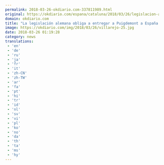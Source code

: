 ```yaml
---
permalink: 2018-03-26-okdiario.com-337811989.html
original: https://okdiario.com/espana/cataluna/2018/03/26/legislacion-alemana-obliga-entregar-puigdemont-espana-60-dias-como-maximo-2023019
domain: okdiario.com
title: "La legislación alemana obliga a entregar a Puigdemont a España en “60 días como máximo”"
image: https://okdiario.com/img/2018/03/26/villarejo-25.jpg
date: 2018-03-26 01:19:28
category: news
translations: 
 - 'en'
 - 'de'
 - 'ru'
 - 'ja'
 - 'fr'
 - 'it'
 - 'zh-CN'
 - 'zh-TW'
 - 'ar'
 - 'fa'
 - 'pt'
 - 'hi'
 - 'tr'
 - 'id'
 - 'nl'
 - 'sv'
 - 'vi'
 - 'pl'
 - 'ko'
 - 'no'
 - 'da'
 - 'th'
 - 'ta'
 - 'ms'
 - 'hy'
---
```


